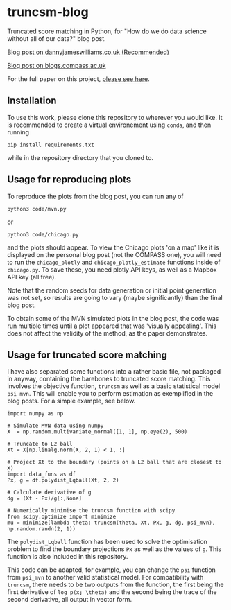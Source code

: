 # truncsm-blog
Truncated score matching in Python, for "How do we do data science without all of our data?" blog post.

[Blog post on dannyjameswilliams.co.uk (Recommended)](https://dannyjameswilliams.co.uk/post/nodata/)

[Blog post on blogs.compass.ac.uk](https://compass.blogs.bristol.ac.uk/2021/06/10/student-perspectives-data-science-without-data/)

For the full paper on this project, [please see here](https://arxiv.org/pdf/1910.03834.pdf).

## Installation 

To use this work, please clone this repository to wherever you would like. It is recommended to create a virtual environement using `conda`, and then running
```
pip install requirements.txt
```
while in the repository directory that you cloned to.


## Usage for reproducing plots

To reproduce the plots from the blog post, you can run any of 
```
python3 code/mvn.py
```
or 
```
python3 code/chicago.py
```
and the plots should appear. To view the Chicago plots 'on a map' like it is displayed on the personal blog post (not the COMPASS one), you will need to run the `chicago_plotly` and `chicago_plotly_estimate` functions inside of `chicago.py`. To save these, you need plotly API keys, as well as a Mapbox API key (all free).

Note that the random seeds for data generation or initial point generation was not set, so results are going to vary (maybe significantly) than the final blog post. 

To obtain some of the MVN simulated plots in the blog post, the code was run multiple times until a plot appeared that was 'visually appealing'. This does not affect the validity of the method, as the paper demonstrates.


## Usage for truncated score matching

I have also separated some functions into a rather basic file, not packaged in anyway, containing the barebones to truncated score matching. This involves the objective function, `truncsm` as well as a basic statistical model `psi_mvn`. This will enable you to perform estimation as exemplified in the blog posts. For a simple example, see below.

```
import numpy as np

# Simulate MVN data using numpy
X  = np.random.multivariate_normal([1, 1], np.eye(2), 500)

# Truncate to L2 ball
Xt = X[np.linalg.norm(X, 2, 1) < 1, :] 

# Project Xt to the boundary (points on a L2 ball that are closest to X)
import data_funs as df
Px, g = df.polydist_Lqball(Xt, 2, 2)

# Calculate derivative of g
dg = (Xt - Px)/g[:,None]

# Numerically minimise the truncsm function with scipy
from scipy.optimize import minimize
mu = minimize(lambda theta: truncsm(theta, Xt, Px, g, dg, psi_mvn), np.random.randn(2, 1))
```

The `polydist_Lqball` function has been used to solve the optimisation problem to find the boundary projections `Px` as well as the values of `g`. This function is also included in this repository.

This code can be adapted, for example, you can change the `psi` function from `psi_mvn` to another valid statistical model. For compatibility with `truncsm`, there needs to be two outputs from the function, the first being the first derivative of `log p(x; \theta)` and the second being the trace of the second derivative, all output in vector form.






